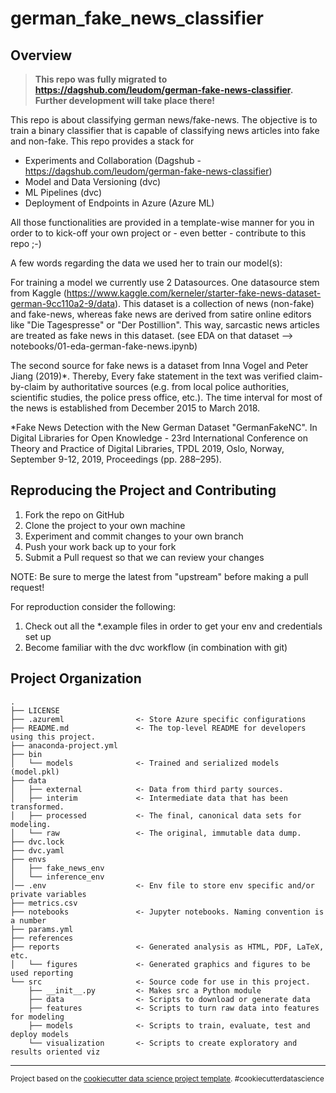 german_fake_news_classifier
==============================

## Overview
> **This repo was fully migrated to https://dagshub.com/leudom/german-fake-news-classifier. Further development will take place there!**

This repo is about classifying german news/fake-news. The objective is to train a binary classifier that is capable of classifying news articles into fake and non-fake. This repo provides a stack for
* Experiments and Collaboration (Dagshub - https://dagshub.com/leudom/german-fake-news-classifier)
* Model and Data Versioning (dvc)
* ML Pipelines (dvc)
* Deployment of Endpoints in Azure (Azure ML)

All those functionalities are provided in a template-wise manner for you in order to to kick-off your own project or - even better - contribute to this repo ;-)

A few words regarding the data we used her to train our model(s):

For training a model we currently use 2 Datasources. One datasource stem from Kaggle (https://www.kaggle.com/kerneler/starter-fake-news-dataset-german-9cc110a2-9/data). This dataset is a collection of news (non-fake) and fake-news, whereas fake news are derived from satire online editors like "Die Tagespresse" or "Der Postillion". This way, sarcastic news articles are treated as fake news in this dataset. (see EDA on that dataset --> notebooks/01-eda-german-fake-news.ipynb)

The second source for fake news is a dataset from Inna Vogel and Peter Jiang (2019)*. Thereby, Every fake statement in the text was verified claim-by-claim by authoritative sources (e.g. from local police authorities, scientific studies, the police press office, etc.). The time interval for most of the news is established from December 2015 to March 2018.


*Fake News Detection with the New German Dataset "GermanFakeNC". In Digital Libraries for Open Knowledge - 23rd International Conference on Theory and Practice of Digital Libraries, TPDL 2019, Oslo, Norway, September 9-12, 2019, Proceedings (pp. 288–295).

## Reproducing the Project and Contributing

1. Fork the repo on GitHub
2. Clone the project to your own machine
3. Experiment and commit changes to your own branch
4. Push your work back up to your fork
5. Submit a Pull request so that we can review your changes

NOTE: Be sure to merge the latest from "upstream" before making a pull request!

For reproduction consider the following:
1. Check out all the *.example files in order to get your env and credentials set up
2. Become familiar with the dvc workflow (in combination with git)


## Project Organization
    .
    ├── LICENSE
    ├── .azureml                <- Store Azure specific configurations
    ├── README.md               <- The top-level README for developers using this project.
    ├── anaconda-project.yml
    ├── bin
    │   └── models              <- Trained and serialized models (model.pkl)
    ├── data
    │   ├── external            <- Data from third party sources.
    │   ├── interim             <- Intermediate data that has been transformed.
    │   ├── processed           <- The final, canonical data sets for modeling.
    │   └── raw                 <- The original, immutable data dump.
    ├── dvc.lock
    ├── dvc.yaml
    ├── envs
    │   ├── fake_news_env
    │   └── inference_env
    │── .env                    <- Env file to store env specific and/or private variables
    ├── metrics.csv
    ├── notebooks               <- Jupyter notebooks. Naming convention is a number
    ├── params.yml
    ├── references
    ├── reports                 <- Generated analysis as HTML, PDF, LaTeX, etc.
    │   └── figures             <- Generated graphics and figures to be used reporting
    └── src                     <- Source code for use in this project.
        ├── __init__.py         <- Makes src a Python module
        ├── data                <- Scripts to download or generate data
        ├── features            <- Scripts to turn raw data into features for modeling
        ├── models              <- Scripts to train, evaluate, test and deploy models
        └── visualization       <- Scripts to create exploratory and results oriented viz


--------

<p><small>Project based on the <a target="_blank" href="https://drivendata.github.io/cookiecutter-data-science/">cookiecutter data science project template</a>. #cookiecutterdatascience</small></p>

